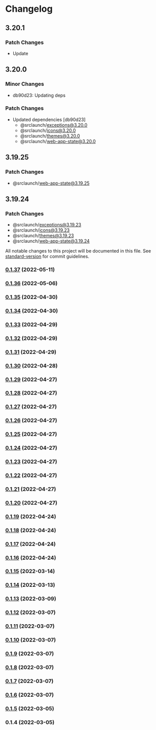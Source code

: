 # Changelog

## 3.20.1

### Patch Changes

- Update

## 3.20.0

### Minor Changes

- db90d23: Updating deps

### Patch Changes

- Updated dependencies [db90d23]
  - @srclaunch/exceptions@3.20.0
  - @srclaunch/icons@3.20.0
  - @srclaunch/themes@3.20.0
  - @srclaunch/web-app-state@3.20.0

## 3.19.25

### Patch Changes

- @srclaunch/web-app-state@3.19.25

## 3.19.24

### Patch Changes

- @srclaunch/exceptions@3.19.23
- @srclaunch/icons@3.19.23
- @srclaunch/themes@3.19.23
- @srclaunch/web-app-state@3.19.24

All notable changes to this project will be documented in this file. See [standard-version](https://github.com/conventional-changelog/standard-version) for commit guidelines.

### [0.1.37](https://github.com/srclaunch/themes/compare/v0.1.36...v0.1.37) (2022-05-11)

### [0.1.36](https://github.com/srclaunch/themes/compare/v0.1.35...v0.1.36) (2022-05-06)

### [0.1.35](https://github.com/srclaunch/themes/compare/v0.1.34...v0.1.35) (2022-04-30)

### [0.1.34](https://github.com/srclaunch/themes/compare/v0.1.33...v0.1.34) (2022-04-30)

### [0.1.33](https://github.com/srclaunch/themes/compare/v0.1.32...v0.1.33) (2022-04-29)

### [0.1.32](https://github.com/srclaunch/themes/compare/v0.1.31...v0.1.32) (2022-04-29)

### [0.1.31](https://github.com/srclaunch/themes/compare/v0.1.30...v0.1.31) (2022-04-29)

### [0.1.30](https://github.com/srclaunch/themes/compare/v0.1.29...v0.1.30) (2022-04-28)

### [0.1.29](https://github.com/srclaunch/themes/compare/v0.1.28...v0.1.29) (2022-04-27)

### [0.1.28](https://github.com/srclaunch/themes/compare/v0.1.27...v0.1.28) (2022-04-27)

### [0.1.27](https://github.com/srclaunch/themes/compare/v0.1.26...v0.1.27) (2022-04-27)

### [0.1.26](https://github.com/srclaunch/themes/compare/v0.1.25...v0.1.26) (2022-04-27)

### [0.1.25](https://github.com/srclaunch/themes/compare/v0.1.24...v0.1.25) (2022-04-27)

### [0.1.24](https://github.com/srclaunch/themes/compare/v0.1.23...v0.1.24) (2022-04-27)

### [0.1.23](https://github.com/srclaunch/themes/compare/v0.1.22...v0.1.23) (2022-04-27)

### [0.1.22](https://github.com/srclaunch/themes/compare/v0.1.21...v0.1.22) (2022-04-27)

### [0.1.21](https://github.com/srclaunch/themes/compare/v0.1.20...v0.1.21) (2022-04-27)

### [0.1.20](https://github.com/srclaunch/themes/compare/v0.1.19...v0.1.20) (2022-04-27)

### [0.1.19](https://github.com/srclaunch/themes/compare/v0.1.18...v0.1.19) (2022-04-24)

### [0.1.18](https://github.com/srclaunch/themes/compare/v0.1.17...v0.1.18) (2022-04-24)

### [0.1.17](https://github.com/srclaunch/themes/compare/v0.1.16...v0.1.17) (2022-04-24)

### [0.1.16](https://github.com/srclaunch/themes/compare/v0.1.15...v0.1.16) (2022-04-24)

### [0.1.15](https://github.com/srclaunch/themes/compare/v0.1.14...v0.1.15) (2022-03-14)

### [0.1.14](https://github.com/srclaunch/themes/compare/v0.1.13...v0.1.14) (2022-03-13)

### [0.1.13](https://github.com/srclaunch/themes/compare/v0.1.12...v0.1.13) (2022-03-09)

### [0.1.12](https://github.com/srclaunch/themes/compare/v0.1.11...v0.1.12) (2022-03-07)

### [0.1.11](https://github.com/srclaunch/themes/compare/v0.1.10...v0.1.11) (2022-03-07)

### [0.1.10](https://github.com/srclaunch/themes/compare/v0.1.9...v0.1.10) (2022-03-07)

### [0.1.9](https://github.com/srclaunch/themes/compare/v0.1.8...v0.1.9) (2022-03-07)

### [0.1.8](https://github.com/srclaunch/themes/compare/v0.1.7...v0.1.8) (2022-03-07)

### [0.1.7](https://github.com/srclaunch/themes/compare/v0.1.6...v0.1.7) (2022-03-07)

### [0.1.6](https://github.com/srclaunch/themes/compare/v0.1.5...v0.1.6) (2022-03-07)

### [0.1.5](https://github.com/srclaunch/themes/compare/v0.1.4...v0.1.5) (2022-03-05)

### 0.1.4 (2022-03-05)
